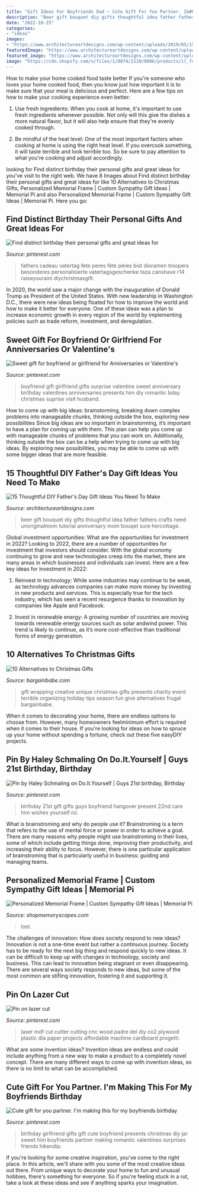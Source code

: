 ```yaml
---
title: "Gift Ideas For Boyfriends Dad ~ Cute Gift For You Partner. I&#039;m Making This For My Boyfriends Birthday"
description: "Beer gift bouquet diy gifts thoughtful idea father fathers crafts need unoriginalmom tutorial anniversary mom bouqet sure hercottage"
date: "2022-10-25"
categories:
- "ideas"
images:
- "https://www.architectureartdesigns.com/wp-content/uploads/2019/05/15-Thoughtful-DIY-Fathers-Day-Gift-Ideas-You-Need-To-Make-7.jpg"
featuredImage: "https://www.architectureartdesigns.com/wp-content/uploads/2019/05/15-Thoughtful-DIY-Fathers-Day-Gift-Ideas-You-Need-To-Make-7.jpg"
featured_image: "https://www.architectureartdesigns.com/wp-content/uploads/2019/05/15-Thoughtful-DIY-Fathers-Day-Gift-Ideas-You-Need-To-Make-7.jpg"
image: "https://cdn.shopify.com/s/files/1/0074/2110/0096/products/il_fullxfull.1400565349_zcxy_1024x1024@2x.jpg?v=1613031968"
---
```



How to make your home cooked food taste better
If you're someone who loves your home cooked food, then you know just how important it is to make sure that your meal is delicious and perfect. Here are a few tips on how to make your cooking experience even better: 
1. Use fresh ingredients: When you cook at home, it's important to use fresh ingredients whenever possible. Not only will this give the dishes a more natural flavor, but it will also help ensure that they're evenly cooked through.

2. Be mindful of the heat level: One of the most important factors when cooking at home is using the right heat level. If you overcook something, it will taste terrible and look terrible too. So be sure to pay attention to what you're cooking and adjust accordingly.


	

		
looking for Find distinct birthday their personal gifts and great ideas for you've visit to the right web. We have 8 Images about Find distinct birthday their personal gifts and great ideas for like 10 Alternatives to Christmas Gifts, Personalized Memorial Frame | Custom Sympathy Gift Ideas | Memorial Pi and also Personalized Memorial Frame | Custom Sympathy Gift Ideas | Memorial Pi. Here you go:
		
    
## Find Distinct Birthday Their Personal Gifts And Great Ideas For

<img loading=lazy src="https://i.pinimg.com/736x/34/41/73/344173efac4ed0eaff0f6cc2b391d92d.jpg" onerror="this.onerror=null;this.src='https://tse3.mm.bing.net/th?id=OIP.WDYKECzVLrdeibq4p-XYvgHaJ3&amp;pid=15.1';" alt="Find distinct birthday their personal gifts and great ideas for">

_Source: pinterest.com_

>fathers cadeau vatertag fete peres fête pères bist dioramen troopers besonderes personalisierte vatertagsgeschenke taza canshave r14 raiseyouraim diychristmasgift. 

	

In 2020, the world saw a major change with the inauguration of Donald Trump as President of the United States. With new leadership in Washington D.C., there were new ideas being floated for how to improve the world and how to make it better for everyone. One of these ideas was a plan to increase economic growth in every region of the world by implementing policies such as trade reform, investment, and deregulation.

    
## Sweet Gift For Boyfriend Or Girlfriend For Anniversaries Or Valentine&#039;s

<img loading=lazy src="https://i.pinimg.com/736x/6f/b8/1f/6fb81f4323577ab92e7ec3b6ea14e194--fathers-day-gifts-from-girlfriend-surprise-girlfriend-ideas.jpg" onerror="this.onerror=null;this.src='https://tse1.mm.bing.net/th?id=OIP.ABIJa2C-N44jUhmF7nLTCQHaJ4&amp;pid=15.1';" alt="Sweet gift for boyfriend or girlfriend for Anniversaries or Valentine&#039;s">

_Source: pinterest.com_

>boyfriend gift girlfriend gifts surprise valentine sweet anniversary birthday valentines anniversaries presents him diy romantic bday christmas suprise visit husband. 

	

How to come up with big ideas: brainstorming, breaking down complex problems into manageable chunks, thinking outside the box, exploring new possibilities
Since big ideas are so important in brainstorming, it’s important to have a plan for coming up with them. This plan can help you come up with manageable chunks of problems that you can work on. Additionally, thinking outside the box can be a help when trying to come up with big ideas. By exploring new possibilities, you may be able to come up with some bigger ideas that are more feasible.

    
## 15 Thoughtful DIY Father&#039;s Day Gift Ideas You Need To Make

<img loading=lazy src="https://www.architectureartdesigns.com/wp-content/uploads/2019/05/15-Thoughtful-DIY-Fathers-Day-Gift-Ideas-You-Need-To-Make-7.jpg" onerror="this.onerror=null;this.src='https://tse1.mm.bing.net/th?id=OIP.OM05Wzlr_dDS8wBSeiJCowHaOM&amp;pid=15.1';" alt="15 Thoughtful DIY Father&#039;s Day Gift Ideas You Need To Make">

_Source: architectureartdesigns.com_

>beer gift bouquet diy gifts thoughtful idea father fathers crafts need unoriginalmom tutorial anniversary mom bouqet sure hercottage. 

	

Global investment opportunities: What are the opportunities for investment in 2022?
Looking to 2022, there are a number of opportunities for investment that investors should consider. With the global economy continuing to grow and new technologies creep into the market, there are many areas in which businesses and individuals can invest. Here are a few key ideas for investment in 2022: 
1. Reinvest in technology: While some industries may continue to be weak, as technology advances companies can make more money by investing in new products and services. This is especially true for the tech industry, which has seen a recent resurgence thanks to innovation by companies like Apple and Facebook. 

2. Invest in renewable energy: A growing number of countries are moving towards renewable energy sources such as solar andwind power. This trend is likely to continue, as it’s more cost-effective than traditional forms of energy generation. 


    
## 10 Alternatives To Christmas Gifts

<img loading=lazy src="https://bargainbabe.com/wp-content/uploads/2013/09/1890455-3.jpg" onerror="this.onerror=null;this.src='https://tse3.mm.bing.net/th?id=OIP.tKAVAC3TP8TiQ7VPl885nwHaE7&amp;pid=15.1';" alt="10 Alternatives to Christmas Gifts">

_Source: bargainbabe.com_

>gift wrapping creative unique christmas gifts presents charity event terrible organizing holiday tips season fun give alternatives frugal bargainbabe. 

	

When it comes to decorating your home, there are endless options to choose from. However, many homeowners feelminimum effort is required when it comes to their house. If you're looking for ideas on how to spruce up your home without spending a fortune, check out these five easyDIY projects.

    
## Pin By Haley Schmaling On Do.It.Yourself | Guys 21st Birthday, Birthday

<img loading=lazy src="https://i.pinimg.com/736x/e0/bd/a6/e0bda6592c6bdcd126ecad7a625c2fc3--nd-birthday-birthday-wishes.jpg" onerror="this.onerror=null;this.src='https://tse4.mm.bing.net/th?id=OIP.NCJotP4J_OBdVLQ3YAU34QHaJ3&amp;pid=15.1';" alt="Pin by Haley Schmaling on Do.It.Yourself | Guys 21st birthday, Birthday">

_Source: pinterest.com_

>birthday 21st gift gifts guys boyfriend hangover present 22nd care him wishes yourself nz. 

	

What is brainstroming and why do people use it?
Brainstroming is a term that refers to the use of mental force or power in order to achieve a goal. There are many reasons why people might use brainstroming in their lives, some of which include getting things done, improving their productivity, and increasing their ability to focus. However, there is one particular application of brainstroming that is particularly useful in business: guiding and managing teams.

    
## Personalized Memorial Frame | Custom Sympathy Gift Ideas | Memorial Pi

<img loading=lazy src="https://cdn.shopify.com/s/files/1/0074/2110/0096/products/il_fullxfull.1400565349_zcxy_1024x1024@2x.jpg?v=1613031968" onerror="this.onerror=null;this.src='https://tse3.mm.bing.net/th?id=OIP.YJumxupytz13hVmUojH6kQHaH0&amp;pid=15.1';" alt="Personalized Memorial Frame | Custom Sympathy Gift Ideas | Memorial Pi">

_Source: shopmemoryscapes.com_

>lost. 

	

The challenges of innovation: How does society respond to new ideas?
Innovation is not a one-time event but rather a continuous journey. Society has to be ready for the next big thing and respond quickly to new ideas. It can be difficult to keep up with changes in technology, society and business. This can lead to innovation being stagnant or even disappearing. There are several ways society responds to new ideas, but some of the most common are stifling innovation, fostering it and supporting it.

    
## Pin On Lazer Cut

<img loading=lazy src="https://i.pinimg.com/736x/82/47/bb/8247bb9d6d1fdd5341cbc0997489b86c.jpg" onerror="this.onerror=null;this.src='https://tse1.mm.bing.net/th?id=OIP.uQnWCOfHSW7APtdUVgy8cQHaJ4&amp;pid=15.1';" alt="Pin on lazer cut">

_Source: pinterest.com_

>laser mdf cut cutter cutting cnc wood padre del diy co2 plywood plastic día paper projects affordable machine cardboard progetti. 

	

What are some invention ideas?
Invention ideas are endless and could include anything from a new way to make a product to a completely novel concept. There are many different ways to come up with invention ideas, so there is no limit to what can be accomplished.

    
## Cute Gift For You Partner. I&#039;m Making This For My Boyfriends Birthday

<img loading=lazy src="https://i.pinimg.com/736x/d2/b4/52/d2b452a2e429584ba38734ccdfb7d9d2--gifts-for-girlfriend-from-boyfriend-birthday-ideas-for-girlfriend.jpg" onerror="this.onerror=null;this.src='https://tse3.mm.bing.net/th?id=OIP.sIFZfMmNxF5Q45H-AhMSKAHaNL&amp;pid=15.1';" alt="Cute gift for you partner. I&#039;m making this for my boyfriends birthday">

_Source: pinterest.com_

>birthday girlfriend gifts gift cute boyfriend presents christmas diy jar sweet him boyfriends partner making romantic valentines surprises friends hikendip. 

	

If you're looking for some creative inspiration, you've come to the right place. In this article, we'll share with you some of the most creative ideas out there. From unique ways to decorate your home to fun and unusual hobbies, there's something for everyone. So if you're feeling stuck in a rut, take a look at these ideas and see if anything sparks your imagination.

